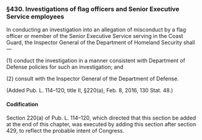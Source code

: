 ### §430. Investigations of flag officers and Senior Executive Service employees ###

In conducting an investigation into an allegation of misconduct by a flag officer or member of the Senior Executive Service serving in the Coast Guard, the Inspector General of the Department of Homeland Security shall—

(1) conduct the investigation in a manner consistent with Department of Defense policies for such an investigation; and

(2) consult with the Inspector General of the Department of Defense.

(Added Pub. L. 114–120, title II, §220(a), Feb. 8, 2016, 130 Stat. 48.)

#### Codification ####

Section 220(a) of Pub. L. 114–120, which directed that this section be added at the end of this chapter, was executed by adding this section after section 429, to reflect the probable intent of Congress.